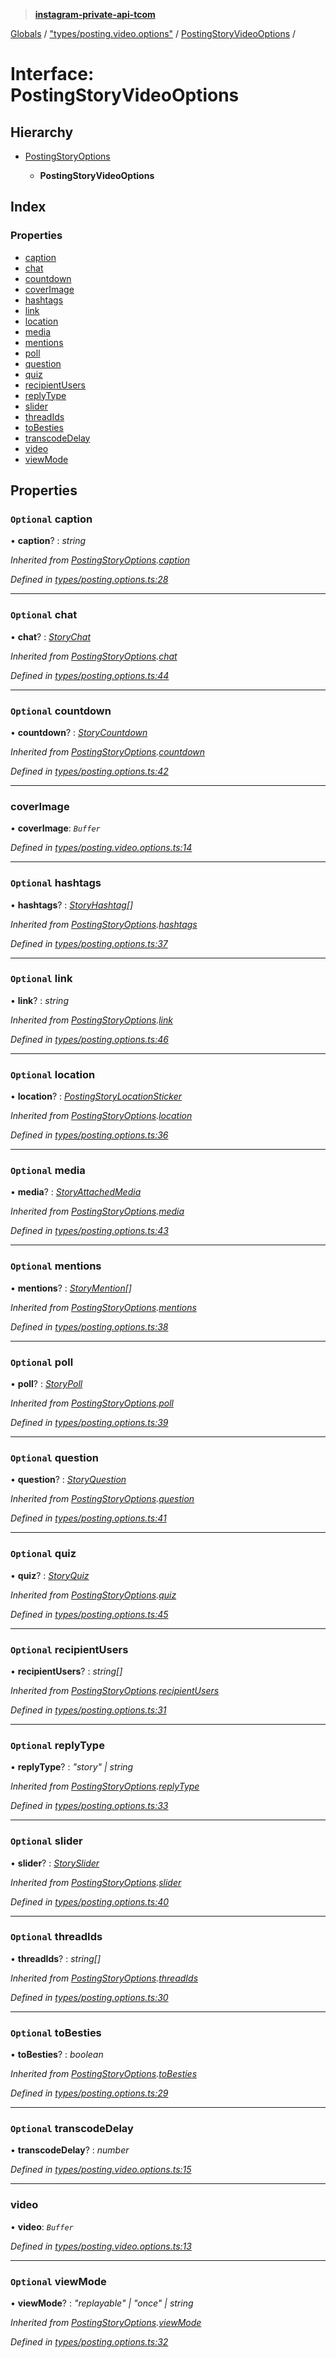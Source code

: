 > **[instagram-private-api-tcom](../README.md)**

[Globals](../README.md) / ["types/posting.video.options"](../modules/_types_posting_video_options_.md) / [PostingStoryVideoOptions](_types_posting_video_options_.postingstoryvideooptions.md) /

# Interface: PostingStoryVideoOptions

## Hierarchy

* [PostingStoryOptions](_types_posting_options_.postingstoryoptions.md)

  * **PostingStoryVideoOptions**

## Index

### Properties

* [caption](_types_posting_video_options_.postingstoryvideooptions.md#optional-caption)
* [chat](_types_posting_video_options_.postingstoryvideooptions.md#optional-chat)
* [countdown](_types_posting_video_options_.postingstoryvideooptions.md#optional-countdown)
* [coverImage](_types_posting_video_options_.postingstoryvideooptions.md#coverimage)
* [hashtags](_types_posting_video_options_.postingstoryvideooptions.md#optional-hashtags)
* [link](_types_posting_video_options_.postingstoryvideooptions.md#optional-link)
* [location](_types_posting_video_options_.postingstoryvideooptions.md#optional-location)
* [media](_types_posting_video_options_.postingstoryvideooptions.md#optional-media)
* [mentions](_types_posting_video_options_.postingstoryvideooptions.md#optional-mentions)
* [poll](_types_posting_video_options_.postingstoryvideooptions.md#optional-poll)
* [question](_types_posting_video_options_.postingstoryvideooptions.md#optional-question)
* [quiz](_types_posting_video_options_.postingstoryvideooptions.md#optional-quiz)
* [recipientUsers](_types_posting_video_options_.postingstoryvideooptions.md#optional-recipientusers)
* [replyType](_types_posting_video_options_.postingstoryvideooptions.md#optional-replytype)
* [slider](_types_posting_video_options_.postingstoryvideooptions.md#optional-slider)
* [threadIds](_types_posting_video_options_.postingstoryvideooptions.md#optional-threadids)
* [toBesties](_types_posting_video_options_.postingstoryvideooptions.md#optional-tobesties)
* [transcodeDelay](_types_posting_video_options_.postingstoryvideooptions.md#optional-transcodedelay)
* [video](_types_posting_video_options_.postingstoryvideooptions.md#video)
* [viewMode](_types_posting_video_options_.postingstoryvideooptions.md#optional-viewmode)

## Properties

### `Optional` caption

• **caption**? : *string*

*Inherited from [PostingStoryOptions](_types_posting_options_.postingstoryoptions.md).[caption](_types_posting_options_.postingstoryoptions.md#optional-caption)*

*Defined in [types/posting.options.ts:28](https://github.com/cuonglnhust/instagram-private-api-tcom/blob/3e16058/src/types/posting.options.ts#L28)*

___

### `Optional` chat

• **chat**? : *[StoryChat](_types_media_configure_story_options_.storychat.md)*

*Inherited from [PostingStoryOptions](_types_posting_options_.postingstoryoptions.md).[chat](_types_posting_options_.postingstoryoptions.md#optional-chat)*

*Defined in [types/posting.options.ts:44](https://github.com/cuonglnhust/instagram-private-api-tcom/blob/3e16058/src/types/posting.options.ts#L44)*

___

### `Optional` countdown

• **countdown**? : *[StoryCountdown](_types_media_configure_story_options_.storycountdown.md)*

*Inherited from [PostingStoryOptions](_types_posting_options_.postingstoryoptions.md).[countdown](_types_posting_options_.postingstoryoptions.md#optional-countdown)*

*Defined in [types/posting.options.ts:42](https://github.com/cuonglnhust/instagram-private-api-tcom/blob/3e16058/src/types/posting.options.ts#L42)*

___

###  coverImage

• **coverImage**: *`Buffer`*

*Defined in [types/posting.video.options.ts:14](https://github.com/cuonglnhust/instagram-private-api-tcom/blob/3e16058/src/types/posting.video.options.ts#L14)*

___

### `Optional` hashtags

• **hashtags**? : *[StoryHashtag](_types_media_configure_story_options_.storyhashtag.md)[]*

*Inherited from [PostingStoryOptions](_types_posting_options_.postingstoryoptions.md).[hashtags](_types_posting_options_.postingstoryoptions.md#optional-hashtags)*

*Defined in [types/posting.options.ts:37](https://github.com/cuonglnhust/instagram-private-api-tcom/blob/3e16058/src/types/posting.options.ts#L37)*

___

### `Optional` link

• **link**? : *string*

*Inherited from [PostingStoryOptions](_types_posting_options_.postingstoryoptions.md).[link](_types_posting_options_.postingstoryoptions.md#optional-link)*

*Defined in [types/posting.options.ts:46](https://github.com/cuonglnhust/instagram-private-api-tcom/blob/3e16058/src/types/posting.options.ts#L46)*

___

### `Optional` location

• **location**? : *[PostingStoryLocationSticker](_types_posting_options_.postingstorylocationsticker.md)*

*Inherited from [PostingStoryOptions](_types_posting_options_.postingstoryoptions.md).[location](_types_posting_options_.postingstoryoptions.md#optional-location)*

*Defined in [types/posting.options.ts:36](https://github.com/cuonglnhust/instagram-private-api-tcom/blob/3e16058/src/types/posting.options.ts#L36)*

___

### `Optional` media

• **media**? : *[StoryAttachedMedia](_types_media_configure_story_options_.storyattachedmedia.md)*

*Inherited from [PostingStoryOptions](_types_posting_options_.postingstoryoptions.md).[media](_types_posting_options_.postingstoryoptions.md#optional-media)*

*Defined in [types/posting.options.ts:43](https://github.com/cuonglnhust/instagram-private-api-tcom/blob/3e16058/src/types/posting.options.ts#L43)*

___

### `Optional` mentions

• **mentions**? : *[StoryMention](_types_media_configure_story_options_.storymention.md)[]*

*Inherited from [PostingStoryOptions](_types_posting_options_.postingstoryoptions.md).[mentions](_types_posting_options_.postingstoryoptions.md#optional-mentions)*

*Defined in [types/posting.options.ts:38](https://github.com/cuonglnhust/instagram-private-api-tcom/blob/3e16058/src/types/posting.options.ts#L38)*

___

### `Optional` poll

• **poll**? : *[StoryPoll](_types_media_configure_story_options_.storypoll.md)*

*Inherited from [PostingStoryOptions](_types_posting_options_.postingstoryoptions.md).[poll](_types_posting_options_.postingstoryoptions.md#optional-poll)*

*Defined in [types/posting.options.ts:39](https://github.com/cuonglnhust/instagram-private-api-tcom/blob/3e16058/src/types/posting.options.ts#L39)*

___

### `Optional` question

• **question**? : *[StoryQuestion](_types_media_configure_story_options_.storyquestion.md)*

*Inherited from [PostingStoryOptions](_types_posting_options_.postingstoryoptions.md).[question](_types_posting_options_.postingstoryoptions.md#optional-question)*

*Defined in [types/posting.options.ts:41](https://github.com/cuonglnhust/instagram-private-api-tcom/blob/3e16058/src/types/posting.options.ts#L41)*

___

### `Optional` quiz

• **quiz**? : *[StoryQuiz](_types_media_configure_story_options_.storyquiz.md)*

*Inherited from [PostingStoryOptions](_types_posting_options_.postingstoryoptions.md).[quiz](_types_posting_options_.postingstoryoptions.md#optional-quiz)*

*Defined in [types/posting.options.ts:45](https://github.com/cuonglnhust/instagram-private-api-tcom/blob/3e16058/src/types/posting.options.ts#L45)*

___

### `Optional` recipientUsers

• **recipientUsers**? : *string[]*

*Inherited from [PostingStoryOptions](_types_posting_options_.postingstoryoptions.md).[recipientUsers](_types_posting_options_.postingstoryoptions.md#optional-recipientusers)*

*Defined in [types/posting.options.ts:31](https://github.com/cuonglnhust/instagram-private-api-tcom/blob/3e16058/src/types/posting.options.ts#L31)*

___

### `Optional` replyType

• **replyType**? : *"story" | string*

*Inherited from [PostingStoryOptions](_types_posting_options_.postingstoryoptions.md).[replyType](_types_posting_options_.postingstoryoptions.md#optional-replytype)*

*Defined in [types/posting.options.ts:33](https://github.com/cuonglnhust/instagram-private-api-tcom/blob/3e16058/src/types/posting.options.ts#L33)*

___

### `Optional` slider

• **slider**? : *[StorySlider](_types_media_configure_story_options_.storyslider.md)*

*Inherited from [PostingStoryOptions](_types_posting_options_.postingstoryoptions.md).[slider](_types_posting_options_.postingstoryoptions.md#optional-slider)*

*Defined in [types/posting.options.ts:40](https://github.com/cuonglnhust/instagram-private-api-tcom/blob/3e16058/src/types/posting.options.ts#L40)*

___

### `Optional` threadIds

• **threadIds**? : *string[]*

*Inherited from [PostingStoryOptions](_types_posting_options_.postingstoryoptions.md).[threadIds](_types_posting_options_.postingstoryoptions.md#optional-threadids)*

*Defined in [types/posting.options.ts:30](https://github.com/cuonglnhust/instagram-private-api-tcom/blob/3e16058/src/types/posting.options.ts#L30)*

___

### `Optional` toBesties

• **toBesties**? : *boolean*

*Inherited from [PostingStoryOptions](_types_posting_options_.postingstoryoptions.md).[toBesties](_types_posting_options_.postingstoryoptions.md#optional-tobesties)*

*Defined in [types/posting.options.ts:29](https://github.com/cuonglnhust/instagram-private-api-tcom/blob/3e16058/src/types/posting.options.ts#L29)*

___

### `Optional` transcodeDelay

• **transcodeDelay**? : *number*

*Defined in [types/posting.video.options.ts:15](https://github.com/cuonglnhust/instagram-private-api-tcom/blob/3e16058/src/types/posting.video.options.ts#L15)*

___

###  video

• **video**: *`Buffer`*

*Defined in [types/posting.video.options.ts:13](https://github.com/cuonglnhust/instagram-private-api-tcom/blob/3e16058/src/types/posting.video.options.ts#L13)*

___

### `Optional` viewMode

• **viewMode**? : *"replayable" | "once" | string*

*Inherited from [PostingStoryOptions](_types_posting_options_.postingstoryoptions.md).[viewMode](_types_posting_options_.postingstoryoptions.md#optional-viewmode)*

*Defined in [types/posting.options.ts:32](https://github.com/cuonglnhust/instagram-private-api-tcom/blob/3e16058/src/types/posting.options.ts#L32)*